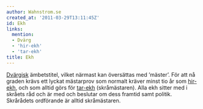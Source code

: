 ```yaml
---
author: Wahnstrom.se
created_at: '2011-03-29T13:11:45Z'
id: Ekh
links:
  mention:
  - Dvärg
  - 'hir-ekh'
  - 'tar-ekh'
title: Ekh
---
```


[Dvärgisk] ämbetstitel, vilket närmast kan översättas med ’mäster’. För att nå graden krävs ett
lyckat mästarprov som normalt kräver minst tio år som [hir-ekh], och som alltid görs för [tar-ekh]
(skråmästaren). Alla ekh sitter med i skråets råd och är med och beslutar om dess framtid samt
politik. Skrårådets ordförande är alltid skråmästaren.

  [Dvärgisk]: Dvärg
  [hir-ekh]: hir-ekh
  [tar-ekh]: tar-ekh